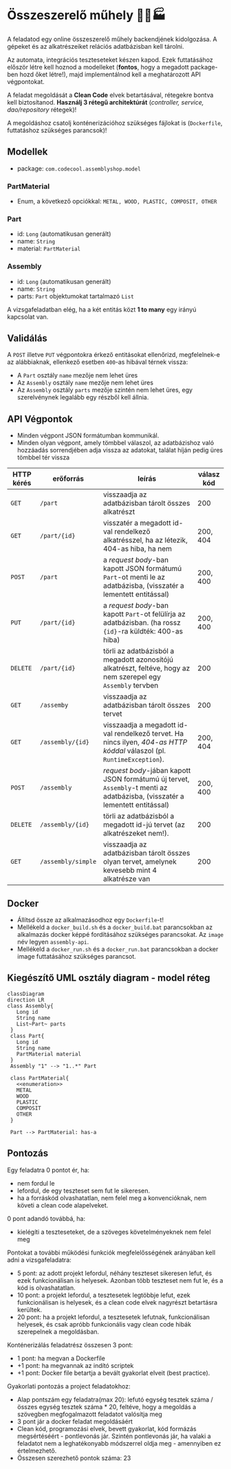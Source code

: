 # Összeszerelő műhely 🔧🧰🏭

A feladatod egy online összeszerelő műhely backendjének kidolgozása.
A gépeket és az alkatrészeiket relációs adatbázisban kell tárolni.

Az automata, integrációs teszteseteket készen kapod.
Ezek futtatásához először létre kell hoznod a modelleket (**fontos**, hogy a megadott package-ben hozd őket létre!),
majd implementálnod kell a meghatározott API végpontokat.

A feladat megoldását a **Clean Code** elvek betartásával, rétegekre bontva kell biztosítanod.
**Használj 3 rétegű architektúrát** (*controller, service, dao/repository* rétegek)!

A megoldáshoz csatolj konténerizációhoz szükséges fájlokat is (`Dockerfile`, futtatáshoz szükséges parancsok)!

## Modellek

- package: `com.codecool.assemblyshop.model`

### PartMaterial

- Enum, a következő opciókkal: `METAL, WOOD, PLASTIC, COMPOSIT, OTHER`

### Part

- id: `Long` (automatikusan generált)
- name: `String`
- material: `PartMaterial`

### Assembly

- id: `Long` (automatikusan generált)
- name: `String`
- parts: `Part` objektumokat tartalmazó `List`

A vizsgafeladatban elég, ha a két entitás közt **1 to many** egy irányú kapcsolat van.

## Validálás

A `POST` illetve `PUT` végpontokra érkező entitásokat ellenőrizd, megfelelnek-e az alábbiaknak,
ellenkező esetben `400`-as hibával térnek vissza:

- A `Part` osztály `name` mezője nem lehet üres
- Az `Assembly` osztály `name` mezője nem lehet üres
- Az `Assembly` osztály `parts` mezője szintén nem lehet üres, egy szerelvénynek legalább egy részből kell állnia. 

## API Végpontok
* Minden végpont JSON formátumban kommunikál.
* Minden olyan végpont, amely tömbbel válaszol, az adatbázishoz való hozzáadás sorrendjében adja vissza az adatokat,
  találat híján pedig üres tömbbel tér vissza

| HTTP kérés | erőforrás          | leírás                                                                                                                      | válasz kód |
|------------|--------------------|-----------------------------------------------------------------------------------------------------------------------------|------------|
| `GET`      | `/part`            | visszaadja az adatbázisban tárolt összes alkatrészt                                                                         | 200        |
| `GET`      | `/part/{id}`       | visszatér a megadott id-val rendelkező alkatrésszel, ha az létezik, 404-as hiba, ha nem                                     | 200, 404   |
| `POST`     | `/part`            | a _request body_-ban kapott JSON formátumú `Part`-ot menti le az adatbázisba, (visszatér a lementett entitással)            | 200, 400   |
| `PUT`      | `/part/{id}`       | a _request body_-ban kapott `Part`-ot felülírja az adatbázisban. (ha rossz `{id}`-ra küldték: 400-as hiba)                  | 200, 400   |
| `DELETE`   | `/part/{id}`       | törli az adatbázisból a megadott azonosítójú alkatrészt, feltéve, hogy az nem szerepel egy `Assembly` tervben               | 200        |
| `GET`      | `/assemby`         | visszaadja az adatbázisban tárolt összes tervet                                                                             | 200        |
| `GET`      | `/assembly/{id}`   | visszaadja a megadott id-val rendelkező tervet. Ha nincs ilyen, _404-as HTTP kóddal_ válaszol (pl. `RuntimeException`).     | 200, 404   |
| `POST`     | `/assembly`        | _request body_-jában kapott JSON formátumú új tervet, `Assembly`-t menti az adatbázisba, (visszatér a lementett entitással) | 200, 400   |
| `DELETE`   | `/assembly/{id}`   | törli az adatbázisból a megadott id-jú tervet (az alkatrészeket nem!).                                                      | 200        |
| `GET`      | `/assembly/simple` | visszaadja az adatbázisban tárolt összes olyan tervet, amelynek kevesebb mint 4 alkatrésze van                              | 200        |

## Docker

- Állítsd össze az alkalmazásodhoz egy `Dockerfile`-t!
- Mellékeld a `docker_build.sh` és a `docker_build.bat` parancsokban az alkalmazás docker képpé fordításához szükséges parancsokat. Az `image` név legyen `assembly-api`.
- Mellékeld a `docker_run.sh` és a `docker_run.bat` parancsokban a docker image futtatásához szükséges parancsot.

## Kiegészítő UML osztály diagram - model réteg

 ```mermaid
 classDiagram
 direction LR
 class Assembly{
    Long id
    String name
    List~Part~ parts
  }
  class Part{
    Long id
    String name
    PartMaterial material  
  }
  Assembly "1" --> "1..*" Part

  class PartMaterial{
    <<enumeration>>
    METAL
    WOOD
    PLASTIC
    COMPOSIT
    OTHER
  }
  
  Part --> PartMaterial: has-a
```

## Pontozás

Egy feladatra 0 pontot ér, ha:

- nem fordul le
- lefordul, de egy teszteset sem fut le sikeresen.
- ha a forráskód olvashatatlan, nem felel meg a konvencióknak, nem követi a clean code alapelveket.

0 pont adandó továbbá, ha:

- kielégíti a teszteseteket, de a szöveges követelményeknek nem felel meg

Pontokat a további működési funkciók megfelelősségének arányában kell adni a vizsgafeladatra:

- 5 pont: az adott projekt lefordul, néhány teszteset sikeresen lefut, és ezek funkcionálisan is helyesek. Azonban több
  teszteset nem fut le, és a kód is olvashatatlan.
- 10 pont: a projekt lefordul, a tesztesetek legtöbbje lefut, ezek funkcionálisan is helyesek, és a clean code elvek
  nagyrészt betartásra kerültek.
- 20 pont: ha a projekt lefordul, a tesztesetek lefutnak, funkcionálisan helyesek, és csak apróbb funkcionális vagy
  clean code hibák szerepelnek a megoldásban.

Konténerizálás feladatrész összesen 3 pont:

- 1 pont: ha megvan a Dockerfile
- +1 pont: ha megvannak az indító scriptek
- +1 pont: Docker file betartja a bevált gyakorlat elveit (best practice).

Gyakorlati pontozás a project feladatokhoz:

- Alap pontszám egy feladatra(max 20): lefutó egység tesztek száma / összes egység tesztek száma * 20, feltéve, hogy a
  megoldás a szövegben megfogalmazott feladatot valósítja meg
- 3 pont jár a docker feladat megoldásáért
- Clean kód, programozási elvek, bevett gyakorlat, kód formázás megsértéséért - pontlevonás jár. Szintén pontlevonás
  jár, ha valaki a feladatot nem a leghatékonyabb módszerrel oldja meg - amennyiben ez értelmezhető.
- Összesen szerezhető pontok száma: 23